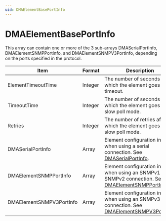 ```yaml
---
uid: DMAElementBasePortInfo
---
```


# DMAElementBasePortInfo

This array can contain one or more of the 3 sub-arrays DMASerialPortInfo, DMAElementSNMPPortInfo, and DMAElementSNMPV3PortInfo, depending on the ports specified in the protocol.

| Item                     | Format  | Description                                                                                                                    |
|--------------------------|---------|--------------------------------------------------------------------------------------------------------------------------------|
| ElementTimeoutTime       | Integer | The number of seconds after which the element goes into timeout.                                                               |
| TimeoutTime              | Integer | The number of seconds after which the element goes into slow poll mode.                                                        |
| Retries                  | Integer | The number of retries after which the element goes into slow poll mode.                                                        |
| DMASerialPortInfo        | Array   | Element configuration info when using a serial connection. See [DMASerialPortInfo](xref:DMASerialPortInfo).                      |
| DMAElementSNMPPortInfo   | Array   | Element configuration info when using an SNMPv1 or SNMPv2 connection. See [DMAElementSNMPPortInfo](xref:DMAElementSNMPPortInfo). |
| DMAElementSNMPV3PortInfo | Array   | Element configuration info when using an SNMPv3 connection. See [DMAElementSNMPV3PortInfo](xref:DMAElementSNMPV3PortInfo).       |
